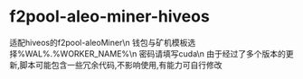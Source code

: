 # f2pool-aleo-miner-hiveos
适配hiveos的f2pool-aleoMiner\n
钱包与矿机模板选择%WAL%.%WORKER_NAME%\n
密码请填写cuda\n
由于经过了多个版本的更新,脚本可能包含一些冗余代码,不影响使用,有能力可自行修改
